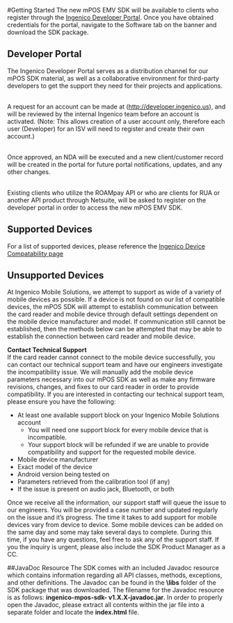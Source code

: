 #Getting Started
The new mPOS EMV SDK will be available to clients who register through the [Ingenico Developer Portal](http://developer.ingenico.us). Once you have obtained credentials for the portal, navigate to the Software tab on the banner and download the SDK package. 


## Developer Portal
The Ingenico Developer Portal serves as a distribution channel for our mPOS SDK material, as well as a collaborative environment for third-party developers to get the support they need for their projects and applications. 

<br/>A request for an account can be made at (http://developer.ingenico.us), and will be reviewed by the internal Ingenico team before an account is activated. (Note: This allows creation of a user account only, therefore each user (Developer) for an ISV will need to register and create their own account.)

<br/>Once approved, an NDA will be executed and a new client/customer record will be created in the portal for future portal notifications, updates, and any other changes.

<br/>Existing clients who utilize the ROAMpay API or who are clients for RUA or another API product through Netsuite, will be asked to register on the developer portal in order to access the new mPOS EMV SDK.


## Supported Devices

For a list of supported devices, please reference the [Ingenico Device Compatability page](http://mobile-solutions.ingenico.com/device-compatibility/) 


## Unsupported Devices
At Ingenico Mobile Solutions, we attempt to support as wide of a variety of mobile devices as possible. If a device is not found on our list of compatible devices, the mPOS SDK will attempt to establish communication between the card reader and mobile device through default settings dependent on the mobile device manufacturer and model. If communication still cannot be established, then the methods below can be attempted that may be able to establish the connection between card reader and mobile device.

**Contact Technical Support**
<br/>If the card reader cannot connect to the mobile device successfully, you can contact our technical support team and have our engineers investigate the incompatibility issue. We will manually add the mobile device parameters necessary into our mPOS SDK as well as make any firmware revisions, changes, and fixes to our card reader in order to provide compatibility. If you are interested in contacting our technical support team, please ensure you have the following:

* At least one available support block on your Ingenico Mobile Solutions account
  * You will need one support block for every mobile device that is incompatible.
  * Your support block will be refunded if we are unable to provide compatibility and support for the requested mobile device.
* Mobile device manufacturer
* Exact model of the device
* Android version being tested on
* Parameters retrieved from the calibration tool (if any)
* If the issue is present on audio jack, Bluetooth, or both

Once we receive all the information, our support staff will queue the issue to our engineers. You will be provided a case number and updated regularly on the issue and it’s progress. The time it takes to add support for mobile devices vary from device to device. Some mobile devices can be added on the same day and some may take several days to complete. During this time, if you have any questions, feel free to ask any of the support staff. If you the inquiry is urgent, please also include the SDK Product Manager as a CC. 

##JavaDoc Resource
The SDK comes with an included Javadoc resource which contains information regarding all API classes, methods, exceptions, and other definitions. The Javadoc can be found in the **\libs** folder of the SDK package that was downloaded. The filename for the Javadoc resource is as follows: **ingenico-mpos-sdk- v1.X.X-javadoc.jar**. In order to properly open the Javadoc, please extract all contents within the jar file into a separate folder and locate the **index.html** file.